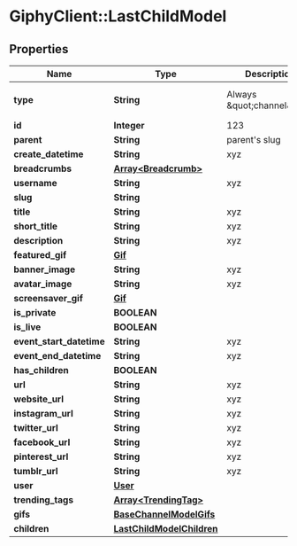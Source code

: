 # GiphyClient::LastChildModel

## Properties
Name | Type | Description | Notes
------------ | ------------- | ------------- | -------------
**type** | **String** | Always \&quot;channel\&quot; | [optional] [default to &quot;channel&quot;]
**id** | **Integer** | 123 | [optional] 
**parent** | **String** | parent&#39;s slug | [optional] 
**create_datetime** | **String** | xyz | [optional] 
**breadcrumbs** | [**Array&lt;Breadcrumb&gt;**](Breadcrumb.md) |  | [optional] 
**username** | **String** | xyz | [optional] 
**slug** | **String** |  | [optional] 
**title** | **String** | xyz | [optional] 
**short_title** | **String** | xyz | [optional] 
**description** | **String** | xyz | [optional] 
**featured_gif** | [**Gif**](Gif.md) |  | [optional] 
**banner_image** | **String** | xyz | [optional] 
**avatar_image** | **String** | xyz | [optional] 
**screensaver_gif** | [**Gif**](Gif.md) |  | [optional] 
**is_private** | **BOOLEAN** |  | [optional] 
**is_live** | **BOOLEAN** |  | [optional] 
**event_start_datetime** | **String** | xyz | [optional] 
**event_end_datetime** | **String** | xyz | [optional] 
**has_children** | **BOOLEAN** |  | [optional] 
**url** | **String** | xyz | [optional] 
**website_url** | **String** | xyz | [optional] 
**instagram_url** | **String** | xyz | [optional] 
**twitter_url** | **String** | xyz | [optional] 
**facebook_url** | **String** | xyz | [optional] 
**pinterest_url** | **String** | xyz | [optional] 
**tumblr_url** | **String** | xyz | [optional] 
**user** | [**User**](User.md) |  | [optional] 
**trending_tags** | [**Array&lt;TrendingTag&gt;**](TrendingTag.md) |  | [optional] 
**gifs** | [**BaseChannelModelGifs**](BaseChannelModelGifs.md) |  | [optional] 
**children** | [**LastChildModelChildren**](LastChildModelChildren.md) |  | [optional] 


